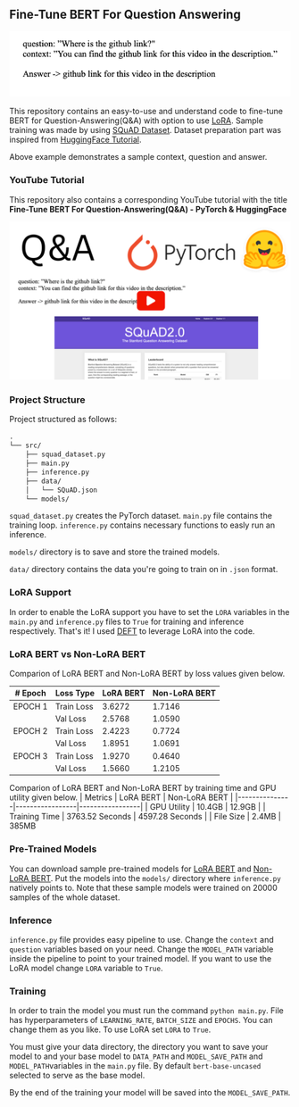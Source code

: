 ## Fine-Tune BERT For Question Answering

![Sample Result](./assets/qa-sample.png)

This repository contains an easy-to-use and understand code to fine-tune BERT for Question-Answering(Q&A) with option to use [LoRA](https://github.com/microsoft/LoRA). Sample training was made by using [SQuAD Dataset](https://rajpurkar.github.io/SQuAD-explorer/). Dataset preparation part was inspired from [HuggingFace Tutorial](https://huggingface.co/transformers/v3.2.0/custom_datasets.html#question-answering-with-squad-2-0).

Above example demonstrates a sample context, question and answer. 

### YouTube Tutorial
This repository also contains a corresponding YouTube tutorial with the title **Fine-Tune BERT For Question-Answering(Q&A) - PyTorch & HuggingFace**

[![Thumbnail](./assets/youtube-thumbnail.png)](https://www.youtube.com/watch?v=PikqVppe408&t=9s)

### Project Structure
Project structured as follows:
```
.
└── src/
    ├── squad_dataset.py
    ├── main.py
    ├── inference.py
    ├── data/
    │   └── SQuAD.json
    └── models/
```

`squad_dataset.py` creates the PyTorch dataset. `main.py` file contains the training loop. `inference.py` contains necessary functions to easly run an inference.

`models/` directory is to save and store the trained models.

`data/` directory contains the data you're going to train on in `.json` format.

### LoRA Support
In order to enable the LoRA support you have to set the `LORA` variables in the `main.py` and `inference.py` files to `True` for training and inference respectively. That's it! I used [DEFT](https://huggingface.co/docs/peft/index) to leverage LoRA into the code.

### LoRA BERT vs Non-LoRA BERT
Comparion of LoRA BERT and Non-LoRA BERT by loss values given below.

| # Epoch | Loss Type  | LoRA BERT | Non-LoRA BERT |
|---------|------------|-----------|---------------|
| EPOCH 1 | Train Loss | 3.6272    | 1.7146        |
|         | Val Loss   | 2.5768    | 1.0590        |
| EPOCH 2 | Train Loss | 2.4223    | 0.7724        |
|         | Val Loss   | 1.8951    | 1.0691        |
| EPOCH 3 | Train Loss | 1.9270    | 0.4640        |
|         | Val Loss   | 1.5660    | 1.2105        |

Comparion of LoRA BERT and Non-LoRA BERT by training time and GPU utility given below.
| Metrics       | LoRA BERT       | Non-LoRA BERT   |
|---------------|-----------------|-----------------|
| GPU Utility   | 10.4GB          | 12.9GB          |
| Training Time | 3763.52 Seconds | 4597.28 Seconds |
| File Size     | 2.4MB           | 385MB

### Pre-Trained Models
You can download sample pre-trained models for [LoRA BERT](https://drive.google.com/file/d/1JfUJnAIupcaEv6PKzVOoB0Lsk1wv_q1Y/view?usp=sharing) and [Non-LoRA BERT](https://drive.google.com/file/d/1aIcI_9RRWVUJHts5ZgsKDuH4HjVFe467/view?usp=sharing). Put the models into the `models/` directory where `inference.py` natively points to. Note that these sample models were trained on 20000 samples of the whole dataset.

### Inference
`inference.py` file provides easy pipeline to use. Change the `context` and `question` variables based on your need. Change the `MODEL_PATH` variable inside the pipeline to point to your trained model. If you want to use the LoRA model change `LORA` variable to `True`.

### Training
In order to train the model you must run the command `python main.py`. File has hyperparameters of `LEARNING_RATE`, `BATCH_SIZE` and `EPOCHS`. You can change them as you like. To use LoRA set `LORA` to `True`.

You must give your data directory, the directory you want to save your model to and your base model to `DATA_PATH` and `MODEL_SAVE_PATH` and `MODEL_PATH`variables in the `main.py` file. By default `bert-base-uncased` selected to serve as the base model.

By the end of the training your model will be saved into the `MODEL_SAVE_PATH`.
